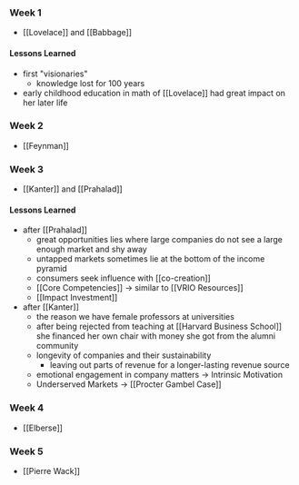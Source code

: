 ### Week 1
- [[Lovelace]] and [[Babbage]]
#### Lessons Learned
- first "visionaries"
	- knowledge lost for 100 years
- early childhood education in math of [[Lovelace]] had great impact on her later life
### Week 2
- [[Feynman]]
### Week 3
- [[Kanter]] and [[Prahalad]]
#### Lessons Learned
- after [[Prahalad]]
	- great opportunities lies where large companies do not see a large enough market and shy away
	- untapped markets sometimes lie at the bottom of the income pyramid
	- consumers seek influence with [[co-creation]] 
	- [[Core Competencies]] -> similar to [[VRIO Resources]]
	- [[Impact Investment]]
 - after [[Kanter]]
	 - the reason we have female professors at universities
	 - after being rejected from teaching at [[Harvard Business School]] she financed her own chair with money she got from the alumni community
	 - longevity of companies and their sustainability
		 - leaving out parts of revenue for a longer-lasting revenue source
	 - emotional engagement in company matters -> Intrinsic Motivation
	 - Underserved Markets -> [[Procter Gambel Case]]

### Week 4
- [[Elberse]]
### Week 5
- [[Pierre Wack]]